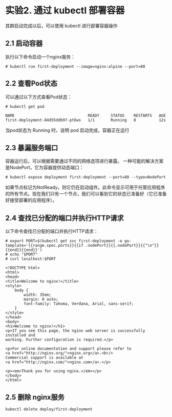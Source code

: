 # 实验2. 通过 kubectl 部署容器

其群启动完成以后，可以使用 kubectl 进行部署容器操作

## 2.1 启动容器

执行以下命令启动一个nginx服务：

```
# kubectl run first-deployment --image=nginx:alpine --port=80
```

## 2.2 查看Pod状态

可以通过以下方式查看Pod状态：
```
# kubectl get pod

NAME                                READY     STATUS    RESTARTS   AGE
first-deployment-84d55ddb97-pt6ws   1/1       Running   0          12s
```
当pod状态为 Running 时，说明 pod 启动完成，容器正在运行

## 2.3 暴漏服务端口

容器运行后，可以根据需要通过不同的网络选项进行暴露。 一种可能的解决方案是NodePort，它为容器提供动态端口：

```
# kubectl expose deployment first-deployment --port=80 --type=NodePort
```

如果节点标记为NotReady，则它仍在启动组件。此命令显示可用于托管应用程序的所有节点。现在我们只有一个节点，我们可以看到它的状态已准备好（它已准备好接受部署的应用程序）。

## 2.4 查找已分配的端口并执行HTTP请求

以下命令查找已分配的端口并执行HTTP请求：

```
# export PORT=$(kubectl get svc first-deployment -o go-template='{{range.spec.ports}}{{if .nodePort}}{{.nodePort}}{{"\n"}}{{end}}{{end}}')
# echo "$PORT"
# curl localhost:$PORT

<!DOCTYPE html>
<html>
<head>
<title>Welcome to nginx!</title>
<style>
    body {
        width: 35em;
        margin: 0 auto;
        font-family: Tahoma, Verdana, Arial, sans-serif;
    }
</style>
</head>
<body>
<h1>Welcome to nginx!</h1>
<p>If you see this page, the nginx web server is successfully installed and
working. Further configuration is required.</p>

<p>For online documentation and support please refer to
<a href="http://nginx.org/">nginx.org</a>.<br/>
Commercial support is available at
<a href="http://nginx.com/">nginx.com</a>.</p>

<p><em>Thank you for using nginx.</em></p>
</body>
</html>
```

## 2.5 删除 nginx服务

```
kubectl delete deploy/first-deployment
```
